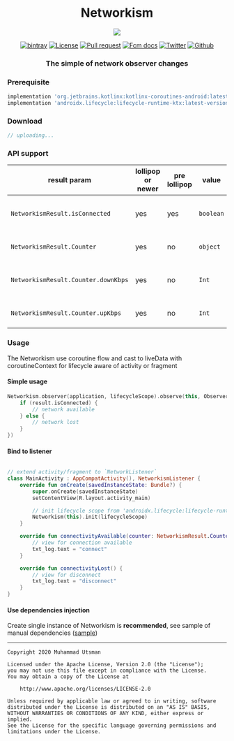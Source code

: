 <h1 align="center">
  Networkism
</h1>

<p align="center">
  <img src="https://images.unsplash.com/photo-1599140782241-144735f5949a?ixlib=rb-1.2.1&ixid=eyJhcHBfaWQiOjEyMDd9&auto=format&fit=crop&w=900&q=80"/>
</p>

<p align="center">
  <a href="https://bintray.com/kucingapes/utsman/com.utsman.networkism/_latestVersion"><img alt="bintray" src="https://api.bintray.com/packages/kucingapes/utsman/com.utsman.networkism/images/download.svg"></a>
  <a href="LICENSE"><img alt="License" src="https://img.shields.io/badge/License-Apache%202.0-blue.svg"></a>
  <a href="https://github.com/utsmannn/networkism/pulls"><img alt="Pull request" src="https://img.shields.io/badge/PRs-welcome-brightgreen.svg?style=flat"></a>
  <a href="https://developer.android.com/kotlin"><img alt="Fcm docs" src="https://img.shields.io/badge/Kotlin-Coroutine-orange?logo=kotlin&style=flat"></a>
  <a href="https://twitter.com/utsmannn"><img alt="Twitter" src="https://img.shields.io/twitter/follow/utsmannn"></a>
  <a href="https://github.com/utsmannn"><img alt="Github" src="https://img.shields.io/github/followers/utsmannn?label=follow&style=social"></a>
  <h3 align="center">The simple of network observer changes</h3>
</p>

### Prerequisite
```groovy
implementation 'org.jetbrains.kotlinx:kotlinx-coroutines-android:latest-version'
implementation 'androidx.lifecycle:lifecycle-runtime-ktx:latest-version'
```

### Download
```groovy
// uploading...
```

### API support
| result param | lollipop or newer | pre lollipop | value | desc |
| --- | --- | --- | --- | --- |
| `NetworkismResult.isConnected` | yes | yes | `boolean` | the value of network available |
| `NetworkismResult.Counter` | yes | no | `object` | model of Kbps counter |
| `NetworkismResult.Counter.downKbps` | yes | no | `Int` | current down stream bandwidth |
| `NetworkismResult.Counter.upKbps` | yes | no | `Int` | current up stream bandwidth |

### Usage
The Networkism use coroutine flow and cast to liveData with coroutineContext for lifecycle aware of activity or fragment

#### Simple usage
```kotlin
Networkism.observer(application, lifecycleScope).observe(this, Observer { result
    if (result.isConnected) {
        // network available
    } else {
        // network lost
    }
})
```

#### Bind to listener
```kotlin

// extend activity/fragment to `NetworkListener`
class MainActivity : AppCompatActivity(), NetworkismListener {
    override fun onCreate(savedInstanceState: Bundle?) {
        super.onCreate(savedInstanceState)
        setContentView(R.layout.activity_main)

        // init lifecycle scope from 'androidx.lifecycle:lifecycle-runtime-ktx'
        Networkism(this).init(lifecycleScope)
    }

    override fun connectivityAvailable(counter: NetworkismResult.Counter?) {
        // view for connection available
        txt_log.text = "connect"
    }

    override fun connectivityLost() {
        // view for disconnect
        txt_log.text = "disconnect"
    }
}
```

#### Use dependencies injection
Create single instance of Networkism is **recommended**, see sample of manual dependencies ([sample](https://github.com/utsmannn/networkism/tree/master/sample-di))

---

```
Copyright 2020 Muhammad Utsman

Licensed under the Apache License, Version 2.0 (the "License");
you may not use this file except in compliance with the License.
You may obtain a copy of the License at

    http://www.apache.org/licenses/LICENSE-2.0

Unless required by applicable law or agreed to in writing, software
distributed under the License is distributed on an "AS IS" BASIS,
WITHOUT WARRANTIES OR CONDITIONS OF ANY KIND, either express or implied.
See the License for the specific language governing permissions and
limitations under the License.

```
